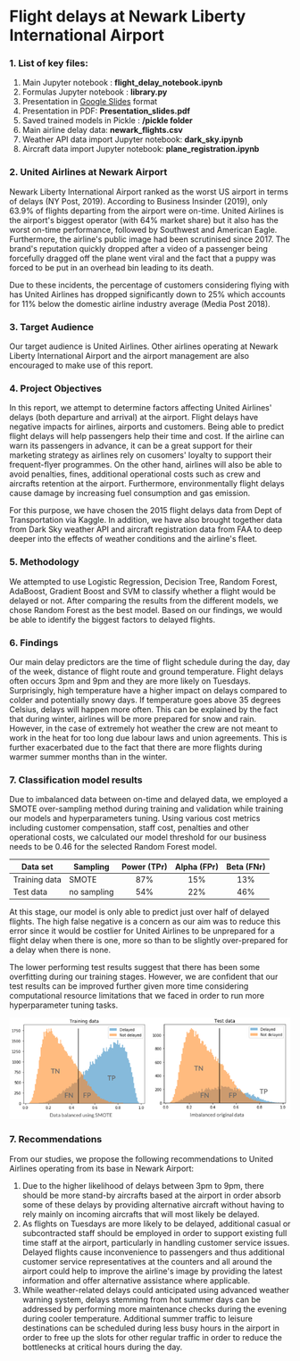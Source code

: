 # Flight delays at Newark Liberty International Airport

### 1. List of key files:
1. Main Jupyter notebook : **flight_delay_notebook.ipynb**
2. Formulas Jupyter notebook :  **library.py**
3. Presentation in <a href="https://docs.google.com/presentation/d/1t2DY1rbv1-DBIsj7A76iKW4GZFG_0Hob4WD-7mGCARg/">Google Slides</a> format
4. Presentation in PDF: **Presentation_slides.pdf**
5. Saved trained models in Pickle : **/pickle folder**
6. Main airline delay data: **newark_flights.csv**
7. Weather API data import Jupyter notebook: **dark_sky.ipynb**
8. Aircraft data import Jupyter notebook: **plane_registration.ipynb**

### 2. United Airlines at Newark Airport

Newark Liberty International Airport ranked as the worst US airport in terms of delays (NY Post, 2019). According to Business Insinder (2019), only 63.9% of flights departing from the airport were on-time. United Airlines is the airport's biggest operator (with 64% market share) but it also has the worst on-time performance, followed by Southwest and American Eagle. Furthermore, the airline's public image had been scrutinised since 2017. The brand's reputation quickly dropped after a video of a passenger being forcefully dragged off the plane went viral and the fact that a puppy was forced to be put in an overhead bin leading to its death. 

Due to these incidents, the percentage of customers considering flying with has United Airlines has dropped significantly down to 25% which accounts for 11% below the domestic airline industry average (Media Post 2018).

### 3. Target Audience

Our target audience is United Airlines. Other airlines operating at Newark Liberty International Airport and the airport management are also encouraged to make use of this report.

### 4. Project Objectives

In this report, we attempt to determine factors affecting United Airlines' delays (both departure and arrival) at the airport. Flight delays have negative impacts for airlines, airports and customers. Being able to predict flight delays will help passengers help their time and cost. If the airline can warn its passengers in advance, it can be a great support for their marketing strategy as airlines rely on cusomers' loyalty to support their frequent-flyer programmes. On the other hand, airlines will also be able to avoid penalties, fines, additional operational costs such as crew and aircrafts retention at the airport. Furthermore, environmentally flight delays cause damage by increasing fuel consumption and gas emission.

For this purpose, we have chosen the 2015 flight delays data from Dept of Transportation via Kaggle. In addition, we have also brought together data from Dark Sky weather API and aircraft registration data from FAA to deep deeper into the effects of weather conditions and the airline's fleet.

### 5. Methodology

We attempted to use Logistic Regression, Decision Tree, Random Forest, AdaBoost, Gradient Boost and SVM to classify whether a flight would be delayed or not. After comparing the results from the different models, we chose Random Forest as the best model. Based on our findings, we would be able to identify the biggest factors to delayed flights.

### 6. Findings

Our main delay predictors are the time of flight schedule during the day, day of the week, distance of flight route and ground temperature. Flight delays often occurs 3pm and 9pm and they are more likely on Tuesdays. Surprisingly, high temperature have a higher impact on delays compared to colder and potentially snowy days. If temperature goes above 35 degrees Celsius, delays will happen more often. This can be explained by the fact that during winter, airlines will be more prepared for snow and rain. However, in the case of extremely hot weather the crew are not meant to work in the heat for too long due labour laws and union agreements. This is further exacerbated due to the fact that there are more flights during warmer summer months than in the winter.

### 7. Classification model results

Due to imbalanced data between on-time and delayed data, we employed a SMOTE over-sampling method during training and validation while training our models and hyperparameters tuning. Using various cost metrics including customer compensation, staff cost, penalties and other operational costs, we calculated our model threshold for our business needs to be 0.46 for the selected Random Forest model.

| Data set | Sampling | Power (TPr) | Alpha (FPr) | Beta (FNr) |
| --- | --- | :---: | :---: | :---: |
| Training data | SMOTE | 87% | 15% | 13% |
| Test data | no sampling | 54% | 22% | 46% |

At this stage, our model is only able to predict just over half of delayed flights. The high false negative is a concern as our aim was to reduce this error since it would be costlier for United Airlines to be unprepared for a flight delay when there is one, more so than to be slightly over-prepared for a delay when there is none.

The lower performing test results suggest that there has been some overfitting during our training stages. However, we are confident that our test results can be improved further given more time considering computational resource limitations that we faced in order to run more hyperparameter tuning tasks.

<img src="images\model_results.png">

### 7. Recommendations

From our studies, we propose the following recommendations to United Airlines operating from its base in Newark Airport:
1. Due to the higher likelihood of delays between 3pm to 9pm, there should be more stand-by aircrafts based at the airport in order absorb some of these delays by providing alternative aircraft without having to rely mainly on incoming aircrafts that will most likely be delayed.
2. As flights on Tuesdays are more likely to be delayed, additional casual or subcontracted staff should be employed in order to support existing full time staff at the airport, particularly in handling customer service issues. Delayed flights cause inconvenience to passengers and thus additional customer service representatives at the counters and all around the airport could help to improve the airline's image by providing the latest information and offer alternative assistance where applicable.
3. While weather-related delays could anticipated using advanced weather warning system, delays stemming from hot summer days can be addressed by performing more maintenance checks during the evening during cooler temperature. Additional summer traffic to leisure destinations can be scheduled during less busy hours in the airport in order to free up the slots for other regular traffic in order to reduce the bottlenecks at critical hours during the day.


